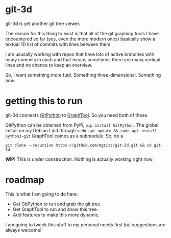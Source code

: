 # git-3d

git-3d is yet another git tree viewer.

The reason for this thing to exist is that all of the git graphing tools I have
encountered so far (yes, even the more modern ones) basically show a textual
1D list of commits with lines between them.

I am ususally working with repos that have lots of active branches with many
commits in each and that means sometimes there are many vertical lines and no
chance to keep an overview.

So, I want something more fuid. Something three-dimensional. Something *new*.

# getting this to run

git-3d connects [GitPython](https://github.com/gitpython-developers/GitPython) to [GraphTool](https://graph-tool.skewed.de/).
So you need both of these.

GitPython can be obtained from PyPi, `pip install GitPython`.
The global install on my Debian I did through `sudo apt update && sudo apt install python3-git`
GraphTool comes as a submodule. So, do a

```
git clone --recursive https://github.com/mgritz/git-3d.git && cd git-3d
```

**WIP!** This is under construction. Nothing is actually working right now.

# roadmap

This is what I am going to do here:

* Get GitPython to run and grab the git tree.
* Get GraphTool to run and show this tree.
* Add features to make this more dynamic.

I am going to tweek this stuff to my personal needs first but suggestions are always welcome!